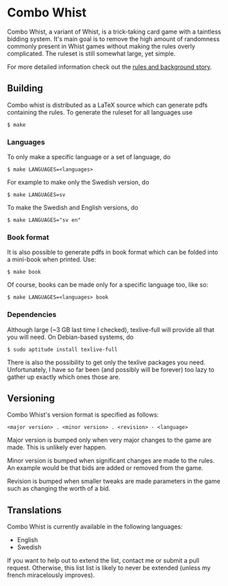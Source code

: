 # Combo Whist
Combo Whist, a variant of Whist, is a trick-taking card game with a taintless bidding system. It's main goal is to remove the high amount of randomness commonly present in Whist games without making the rules overly complicated. The ruleset is still somewhat large, yet simple.

For more detailed information check out the [rules and background story](http://nijoakim.asuscomm.com/main.php?page=projects/combo-whist).

## Building
Combo whist is distributed as a LaTeX source which can generate pdfs containing the rules. To generate the ruleset for all languages use

	$ make

### Languages
To only make a specific language or a set of language, do

	$ make LANGUAGES=<languages>

For example to make only the Swedish version, do

	$ make LANGUAGES=sv

To make the Swedish and English versions, do

	$ make LANGUAGES="sv en"

### Book format
It is also possible to generate pdfs in book format which can be folded into a mini-book when printed. Use:

	$ make book

Of course, books can be made only for a specific language too, like so:

	$ make LANGUAGES=<languages> book

### Dependencies
Although large (~3 GB last time I checked), texlive-full will provide all that you will need. On Debian-based systems, do

	$ sudo aptitude install texlive-full

There is also the possibility to get only the texlive packages you need. Unfortunately, I have so far been (and possibly will be forever) too lazy to gather up exactly which ones those are.

## Versioning
Combo Whist's version format is specified as follows:

	<major version> . <minor version> . <revision> - <language>

Major version is bumped only when very major changes to the game are made. This is unlikely ever happen.

Minor version is bumped when significant changes are made to the rules. An example would be that bids are added or removed from the game.

Revision is bumped when smaller tweaks are made parameters in the game such as changing the worth of a bid.

## Translations
Combo Whist is currently available in the following languages:

- English
- Swedish

If you want to help out to extend the list, contact me or submit a pull request. Otherwise, this list list is likely to never be extended (unless my french miracelously improves).

